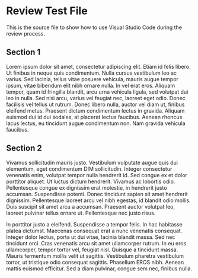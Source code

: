 # Review Test File

This is the source file to show how to use Visual Studio Code during the review process.

## Section 1

Lorem ipsum dolor sit amet, consectetur adipiscing elit. Etiam id felis libero. Ut finibus in neque quis condimentum. Nulla cursus vestibulum leo ac varius. Sed lacinia, tellus vitae posuere vehicula, mauris augue tempor ipsum, vitae bibendum elit nibh ornare nulla. In vel erat eros. Aliquam tempor, quam id fringilla blandit, arcu urna vehicula ligula, sed volutpat dui leo in nulla. Sed nisi arcu, varius vel feugiat nec, laoreet eget odio. Donec facilisis vel tellus ut rutrum. Donec libero nulla, auctor vel diam ut, finibus eleifend metus. Praesent dictum condimentum lectus in gravida. Aliquam euismod dui id dui sodales, at placerat lectus faucibus. Aenean rhoncus lacus lectus, eu tincidunt augue condimentum non. Nam gravida vehicula faucibus.

## Section 2

Vivamus sollicitudin mauris justo. Vestibulum vulputate augue quis dui elementum, eget condimentum DIM sollicitudin. Integer consectetur venenatis enim, volutpat tempor nulla hendrerit id. Sed congue ex et dolor porttitor aliquet. Ut luctus dictum hendrerit. Vivamus ac lobortis odio. Pellentesque congue ex dignissim erat molestie, in hendrerit justo accumsan. Suspendisse potenti. Donec tincidunt sapien sit amet hendrerit dignissim. Pellentesque laoreet arcu vel nibh egestas, id blandit odio mollis. Duis suscipit sit amet arcu a accumsan. Praesent auctor volutpat leo, laoreet pulvinar tellus ornare ut. Pellentesque nec justo risus. 

In porttitor justo a eleifend. Suspendisse a tempor felis. In hac habitasse platea dictumst. Maecenas consequat erat a nunc venenatis consequat. Integer dolor lectus, porta ut dui vitae, lacinia blandit massa. Sed nec tincidunt orci. Cras venenatis arcu sit amet ullamcorper rutrum. In eu eros ullamcorper, tempor tortor vel, feugiat nisl. Quisque a tincidunt massa. Mauris fermentum mollis velit ut sagittis. Vestibulum pharetra vestibulum tortor, ut tristique odio consequat sagittis. Phasellum EROS nibh. Aenean mattis euismod efficitur. Sed a diam pulvinar, congue sem nec, finibus nulla. 
